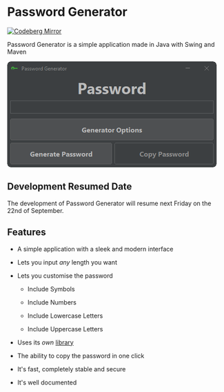 # Password Generator

[![Codeberg Mirror](https://img.shields.io/badge/codeberg-404040.svg?style=for-the-badge&logo=codeberg)](https://codeberg.org/Hedreon/PasswordGenerator)

Password Generator is a simple application made in Java with Swing and Maven

![Preview](https://raw.githubusercontent.com/Hedreon/PasswordGenerator/main/src/main/resources/preview/app.png)

## Development Resumed Date

The development of Password Generator will resume next Friday on the 22nd of September.

## Features

- A simple application with a sleek and modern interface

- Lets you input *any* length you want

- Lets you customise the password

  - Include Symbols
  
  - Include Numbers
  
  - Include Lowercase Letters
  
  - Include Uppercase Letters

- Uses its *own* [library](https://github.com/Hedreon/PasswordGenerator/tree/main/src/main/java/com/hedreon/passwordgenerator/lib)

- The ability to copy the password in one click

- It's fast, completely stable and secure

- It's well documented
